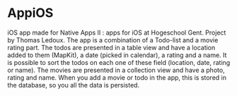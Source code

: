 # AppiOS
iOS app made for Native Apps II : apps for iOS at Hogeschool Gent.
Project by Thomas Ledoux.
The app is a combination of a Todo-list and a movie rating part.
The todos are presented in a table view and have a location added to them (MapKit), a date (picked in calendar), a rating and a name.
It is possible to sort the todos on each one of these field (location, date, rating or name).
The movies are presented in a collection view and have a photo, rating and name.
When you add a movie or todo in the app, this is stored in the database, so you all the data is persisted. 
